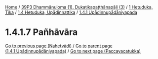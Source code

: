 
[Home](/) / [39P3 Dhammānuloma (1), Dukatikapaṭṭhānapāḷi (3)](../../../../39P3.md) / [1 Hetuduka, Tika](../../../1.md) / [1.4 Hetuduka, Upādinnattika](../../1.4.md) / [1.4.1 Upādinnupādāniyapada](../1.4.1.md)

# 1.4.1.7 Pañhāvāra


[Go to previous page (Nahetvādi)](1.4.1.1--6/Paccayacatukka/Nahetvadi.md) / [Go to parent page (1.4.1 Upādinnupādāniyapada)](../1.4.1.md) / [Go to next page (Paccayacatukka)](1.4.1.7/Paccayacatukka.md)


